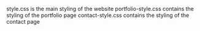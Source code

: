 style.css is the main styling of the website
portfolio-style.css contains the styling of the portfolio page
contact-style.css contains the styling of the contact page
